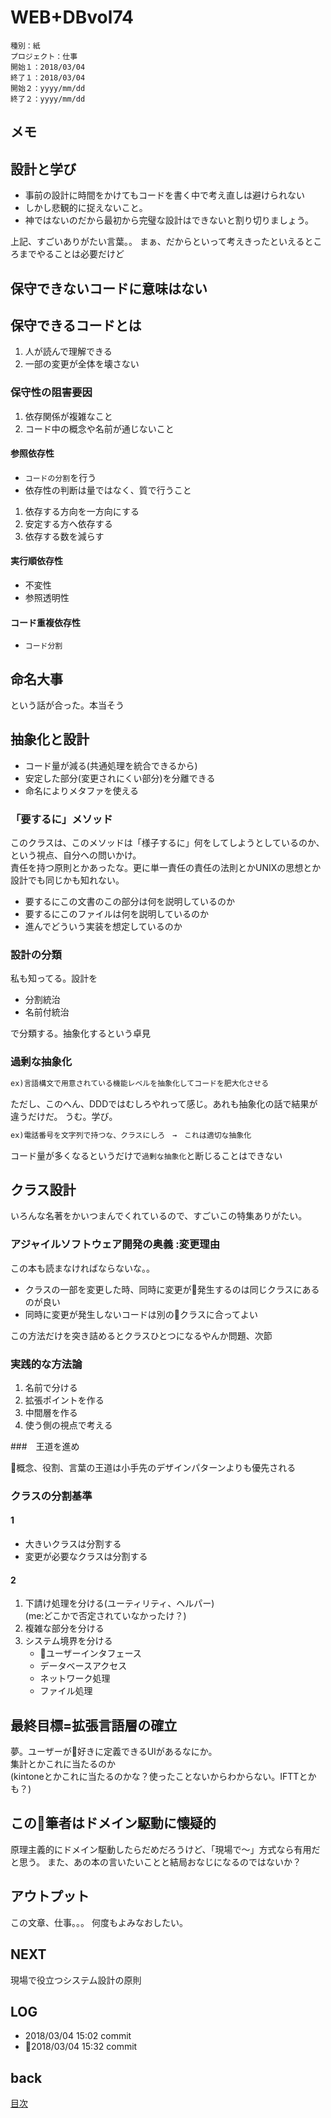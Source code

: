 # WEB+DBvol74

    種別：紙
    プロジェクト：仕事
    開始１：2018/03/04
    終了１：2018/03/04
    開始２：yyyy/mm/dd
    終了２：yyyy/mm/dd

## メモ

## 設計と学び

- 事前の設計に時間をかけてもコードを書く中で考え直しは避けられない
- しかし悲観的に捉えないこと。
- 神ではないのだから最初から完璧な設計はできないと割り切りましょう。

上記、すごいありがたい言葉。。
まぁ、だからといって考えきったといえるところまでやることは必要だけど

## 保守できないコードに意味はない

## 保守できるコードとは

1. 人が読んで理解できる
1. 一部の変更が全体を壊さない


### 保守性の阻害要因

1. 依存関係が複雑なこと
1. コード中の概念や名前が通じないこと

#### 参照依存性

- `コードの分割`を行う
- 依存性の判断は量ではなく、質で行うこと

1. 依存する方向を一方向にする
1. 安定する方へ依存する
1. 依存する数を減らす


#### 実行順依存性

- 不変性
- 参照透明性

#### コード重複依存性

- `コード分割`

## 命名大事

という話が合った。本当そう

## 抽象化と設計

- コード量が減る(共通処理を統合できるから)
- 安定した部分(変更されにくい部分)を分離できる
- 命名によりメタファを使える


### 「要するに」メソッド

このクラスは、このメソッドは「様子するに」何をしてしようとしているのか、という視点、自分への問いかけ。  
責任を持つ原則とかあったな。更に単一責任の責任の法則とかUNIXの思想とか  
設計でも同じかも知れない。  

- 要するにこの文書のこの部分は何を説明しているのか
- 要するにこのファイルは何を説明しているのか
- 進んでどういう実装を想定しているのか

### 設計の分類

私も知ってる。設計を

- 分割統治
- 名前付統治

で分類する。抽象化するという卓見

### 過剰な抽象化

```txt
ex)言語構文で用意されている機能レベルを抽象化してコードを肥大化させる
```

ただし、このへん、DDDではむしろやれって感じ。あれも抽象化の話で結果が違うだけだ。
うむ。学び。

```txt
ex)電話番号を文字列で持つな、クラスにしろ　→　これは適切な抽象化
```

コード量が多くなるというだけで`過剰な抽象化`と断じることはできない

## クラス設計

いろんな名著をかいつまんでくれているので、すごいこの特集ありがたい。

### アジャイルソフトウェア開発の奥義 :変更理由

この本も読まなければならないな。。

- クラスの一部を変更した時、同時に変更が発生するのは同じクラスにあるのが良い
- 同時に変更が発生しないコードは別のクラスに合ってよい

この方法だけを突き詰めるとクラスひとつになるやんか問題、次節

### 実践的な方法論

1. 名前で分ける
1. 拡張ポイントを作る
1. 中間層を作る
1. 使う側の視点で考える


###　王道を進め

概念、役割、言葉の王道は小手先のデザインパターンよりも優先される

### クラスの分割基準

#### 1

- 大きいクラスは分割する
- 変更が必要なクラスは分割する

#### 2

1. 下請け処理を分ける(ユーティリティ、ヘルパー)  
   (me:どこかで否定されていなかったけ？)
2. 複雑な部分を分ける
3. システム境界を分ける  
    - ユーザーインタフェース
    - データベースアクセス
    - ネットワーク処理
    - ファイル処理

## 最終目標=拡張言語層の確立

夢。ユーザーが好きに定義できるUIがあるなにか。  
集計とかこれに当たるのか  
(kintoneとかこれに当たるのかな？使ったことないからわからない。IFTTとかも？)


## この筆者はドメイン駆動に懐疑的

原理主義的にドメイン駆動したらだめだろうけど、「現場で〜」方式なら有用だと思う。
また、あの本の言いたいことと結局おなじになるのではないか？

## アウトプット

この文章、仕事。。。
何度もよみなおしたい。

## NEXT

現場で役立つシステム設計の原則

## LOG

- 2018/03/04 15:02 commit
- 2018/03/04 15:32 commit

## back

[目次](README.md)
